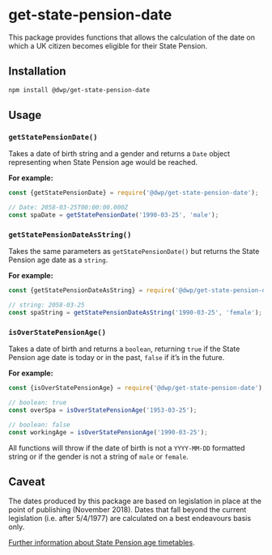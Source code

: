 # get-state-pension-date #

This package provides functions that allows the calculation of the date on which a UK citizen becomes eligible for their State Pension.

## Installation

```bash
npm install @dwp/get-state-pension-date
```

## Usage

### `getStatePensionDate()`
Takes a date of birth string and a gender and returns a `Date` object representing when State Pension age would be reached.

**For example:**

```javascript
const {getStatePensionDate} = require('@dwp/get-state-pension-date');

// Date: 2058-03-25T00:00:00.000Z
const spaDate = getStatePensionDate('1990-03-25', 'male');
```

### `getStatePensionDateAsString()`
Takes the same parameters as `getStatePensionDate()` but returns the State Pension age date as a `string`.

**For example:**

```javascript
const {getStatePensionDateAsString} = require('@dwp/get-state-pension-date');

// string: 2058-03-25
const spaString = getStatePensionDateAsString('1990-03-25', 'female');
```

### `isOverStatePensionAge()`
Takes a date of birth and returns a `boolean`, returning `true` if the State Pension age date is today or in the past, `false` if it’s in the future.

**For example:**

```javascript
const {isOverStatePensionAge} = require('@dwp/get-state-pension-date');

// boolean: true
const overSpa = isOverStatePensionAge('1953-03-25');

// boolean: false
const workingAge = isOverStatePensionAge('1990-03-25');
```

All functions will throw if the date of birth is not a `YYYY-MM-DD` formatted string or if the gender is not a string of `male` or `female`.

## Caveat

The dates produced by this package are based on legislation in place at the point of publishing (November 2018).
Dates that fall beyond the current legislation (i.e. after 5/4/1977) are calculated on a best endeavours basis only.

[Further information about State Pension age timetables](https://assets.publishing.service.gov.uk/government/uploads/system/uploads/attachment_data/file/310231/spa-timetable.pdf).
